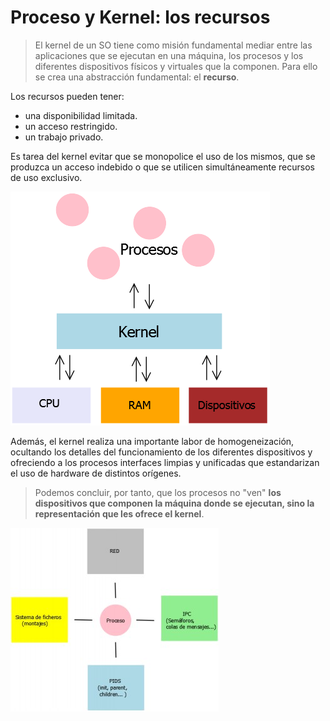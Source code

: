 # Proceso y Kernel: los recursos

> El kernel de un SO tiene como misión fundamental mediar entre las aplicaciones que se ejecutan en una máquina, los procesos y los diferentes dispositivos físicos y virtuales que la componen. Para ello se crea una abstracción fundamental: el **recurso**.

Los recursos pueden tener:

- una disponibilidad limitada.
- un acceso restringido.
- un trabajo privado.

Es tarea del kernel evitar que se monopolice el uso de los mismos, que se produzca un acceso indebido o que se utilicen simultáneamente recursos de uso exclusivo.

![Contenedor](./../_media/01_que_e_un_contedor_de_software/container_1.png)

Además, el kernel realiza una importante labor de homogeneización, ocultando los detalles del funcionamiento de los diferentes dispositivos y ofreciendo a los procesos interfaces limpias y unificadas que estandarizan el uso de hardware de distintos orígenes.

> Podemos concluir, por tanto, que los procesos no "ven" **los dispositivos que componen la máquina donde se ejecutan, sino la representación que les ofrece el kernel**.

![Contenedor](./../_media/01_que_e_un_contedor_de_software/container_2.png)